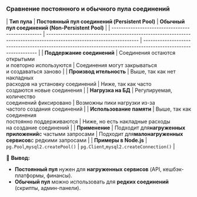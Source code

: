 ### **Сравнение постоянного и обычного пула соединений**


| **Тип пула**                              | **Постоянный пул соединений
 (Persistent Pool)**                                               | **Обычный пул соединений
 (Non-Persistent Pool)**                                           |
| ------------------------------------------------ | --------------------------------------------------------------------------------------------------------------------- | --------------------------------------------------------------------------------------------------------------- |
| **Поддержание 
соединений** | Соединения остаются открытыми <br />и повторно используются           | Соединения могут закрываться <br />и создаваться заново             |
| **Производ
ительность**        | Выше, так как нет накладных<br /> расходов на установку соединений | Ниже, так как часто <br />создаются новые соединения                     |
| **Нагрузка 
на БД**                  | Регулируемая, количество <br />соединений фиксировано                      | Возможны пики нагрузки из-за <br />частого создания соединений |
| **Использование
 памяти**     | Выше, так как соединения <br />постоянно поддерживаются                    | Ниже, но есть накладные расходы <br />на создание соединений      |
| **Применение**                         | Подходит для**нагруженных 
приложений**с частыми запросами           | Подходит для**малонагруженных 
сервисов**с редкими запросами |
| **Примеры в Node.js**                    | `pg.Pool`,`mysql2.createPool()`                                                                                       | `pg.Client`,`mysql2.createConnection()`                                                                         |

📌 **Вывод:**

* **Постоянный пул** нужен для **нагруженных сервисов** (API, кешбэк-платформы, финансы).
* **Обычный пул** можно использовать для **редких соединений** (скрипты, админ-панели).
